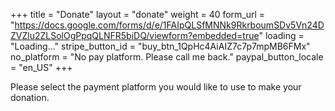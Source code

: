 +++
title = "Donate"
layout = "donate"
weight = 40
form_url = "https://docs.google.com/forms/d/e/1FAIpQLSfMNNk9RkrboumSDv5Vn24DZVZlu2ZLSolOgPpqQLNFR5biDQ/viewform?embedded=true"
loading = "Loading..."
stripe_button_id = "buy_btn_1QpHc4AiAIZ7c7p7mpMB6FMx"
no_platform = "No pay platform. Please call me back."
paypal_button_locale = "en_US"
+++

Please select the payment platform you would like to use to make your donation.
